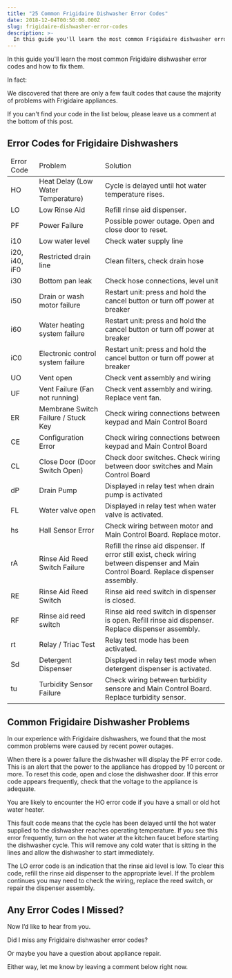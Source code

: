 ```yaml
---
title: "25 Common Frigidaire Dishwasher Error Codes"
date: 2018-12-04T00:50:00.000Z
slug: frigidaire-dishwasher-error-codes
description: >-
  In this guide you'll learn the most common Frigidaire dishwasher error codes and how to fix them.
---
```


In this guide you'll learn the most common Frigidaire dishwasher error codes and how to fix them.

In fact:

We discovered that there are only a few fault codes that cause the majority of problems with Frigidaire appliances.

If you can't find your code in the list below, please leave us a comment at the bottom of this post.

<h2>Error Codes for Frigidaire Dishwashers</h2>

<table>
<thead>
<tr>
<td>Error Code</td>
<td>Problem</td>
<td>Solution</td>
</tr>
</thead>
<tbody>
<tr>
<tr>
<td>HO</td>
<td>Heat Delay (Low Water Temperature)</td>
<td>Cycle is delayed until hot water temperature rises.</td>
</tr>
<tr>
<td>LO</td>
<td>Low Rinse Aid</td>
<td>Refill rinse aid dispenser.</td>
</tr>
<tr>
<td>PF</td>
<td>Power Failure</td>
<td>Possible power outage. Open and close door to reset.</td>
</tr>
<td>i10</td>
<td>Low water level</td>
<td>Check water supply line</td>
</tr>
<tr>
<td>i20, i40, iF0</td>
<td>Restricted drain line</td>
<td>Clean filters, check drain hose</td>
</tr>
<tr>
<td>i30</td>
<td>Bottom pan leak</td>
<td>Check hose connections, level unit</td>
</tr>
<tr>
<td>i50</td>
<td>Drain or wash motor failure</td>
<td>Restart unit: press and hold the cancel button or turn off power at breaker</td>
</tr>
<tr>
<td>i60</td>
<td>Water heating system failure</td>
<td>Restart unit: press and hold the cancel button or turn off power at breaker</td>
</tr>
<tr>
<td>iC0</td>
<td>Electronic control system failure</td>
<td>Restart unit: press and hold the cancel button or turn off power at breaker</td>
</tr>
<tr>
<td>UO</td>
<td>Vent open</td>
<td>Check vent assembly and wiring</td>
</tr>
<tr>
<td>UF</td>
<td>Vent Failure (Fan not running)</td>
<td>Check vent assembly and wiring. Replace vent fan.</td>
</tr>
<tr>
<td>ER</td>
<td>Membrane Switch Failure / Stuck Key</td>
<td>Check wiring connections between keypad and Main Control Board</td>
</tr>
<tr>
<td>CE</td>
<td>Configuration Error</td>
<td>Check wiring connections between keypad and Main Control Board</td>
</tr>
<tr>
<td>CL</td>
<td>Close Door (Door Switch Open)</td>
<td>Check door switches. Check wiring between door switches and Main Control Board</td>
</tr>
<tr>
<td>dP</td>
<td>Drain Pump</td>
<td>Displayed in relay test when drain pump is activated</td>
</tr>
<tr>
<td>FL</td>
<td>Water valve open</td>
<td>Displayed in relay test when water valve is activated.</td>
</tr>
<tr>
<td>hs</td>
<td>Hall Sensor Error</td>
<td>Check wiring between motor and Main Control Board. Replace motor.</td>
</tr>
<tr>
<td>rA</td>
<td>Rinse Aid Reed Switch Failure</td>
<td>Refill the rinse aid dispenser. If error still exist, check wiring between dispenser and Main Control Board. Replace dispenser assembly.</td>
</tr>
<tr>
<td>RE</td>
<td>Rinse Aid Reed Switch</td>
<td>Rinse aid reed switch in dispenser is closed.</td>
</tr>
<tr>
<td>RF</td>
<td>Rinse aid reed switch</td>
<td>Rinse aid reed switch in dispenser is open. Refill rinse aid dispenser. Replace dispenser assembly.</td>
</tr>
<tr>
<td>rt</td>
<td>Relay / Triac Test</td>
<td>Relay test mode has been activated.</td>
</tr>
<tr>
<td>Sd</td>
<td>Detergent Dispenser</td>
<td>Displayed in relay test mode when detergent dispenser is activated.</td>
</tr>
<tr>
<td>tu</td>
<td>Turbidity Sensor Failure</td>
<td>Check wiring between turbidity sensore and Main Control Board. Replace turbidity sensor.</td>
</tr>
</tbody>
</table>

<h2>Common Frigidaire Dishwasher Problems</h2>

In our experience with Frigidaire dishwashers, we found that the most common problems were caused by recent power outages.

When there is a power failure the dishwasher will display the PF error code. This is an alert that the power to the appliance has dropped by 10 percent or more. To reset this code, open and close the dishwasher door. If this error code appears frequently, check that the voltage to the appliance is adequate.

You are likely to encounter the HO error code if you have a small or old hot water heater.

This fault code means that the cycle has been delayed until the hot water supplied to the dishwasher reaches operating temperature. If you see this error frequently, turn on the hot water at the kitchen faucet before starting the dishwasher cycle. This will remove any cold water that is sitting in the lines and allow the dishwasher to start immediately.

The LO error code is an indication that the rinse aid level is low. To clear this code, refill the rinse aid dispenser to the appropriate level. If the problem continues you may need to check the wiring, replace the reed switch, or repair the dispenser assembly.

<h2>Any Error Codes I Missed?</h2>

Now I’d like to hear from you.

Did I miss any Frigidaire dishwasher error codes?

Or maybe you have a question about appliance repair.

Either way, let me know by leaving a comment below right now.
